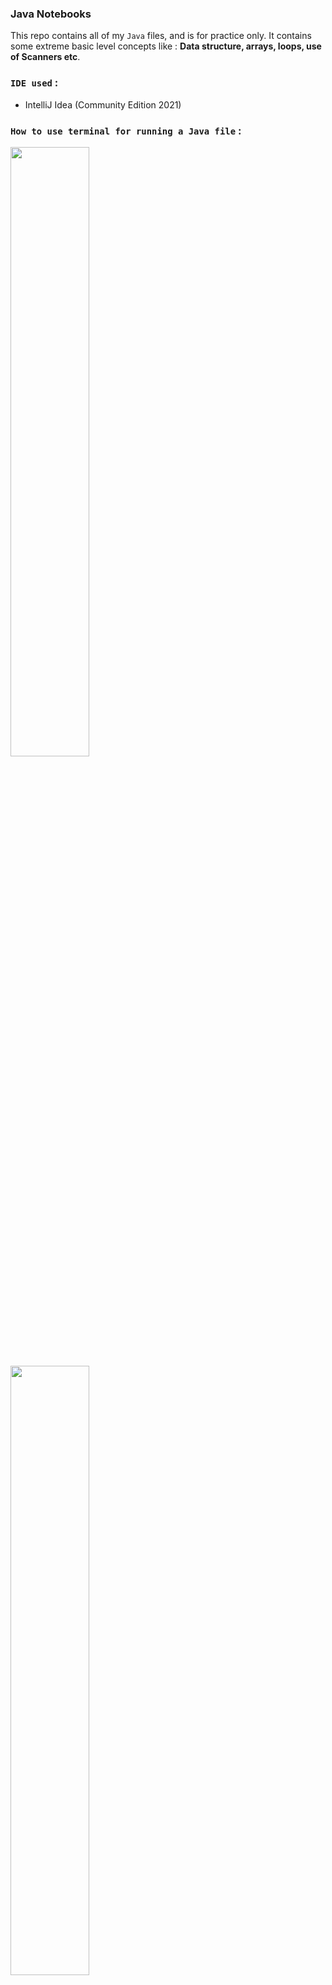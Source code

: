 ### Java Notebooks
This repo contains all of my `Java` files, and is for practice only. It contains some extreme basic level concepts like : **Data structure, arrays, loops, use of Scanners etc**. 

### `IDE used` :
- IntelliJ Idea (Community Edition 2021)

### `How to use terminal for running a Java file` :
<img width=50% src="https://user-images.githubusercontent.com/56751963/118753659-10fa5580-b883-11eb-883f-1c8e4227a48b.png"></img>
<img width=50% src="https://user-images.githubusercontent.com/56751963/118753740-38e9b900-b883-11eb-974a-2b7db50abd76.png"></img>
<img width=50% src="https://user-images.githubusercontent.com/56751963/118753527-d5f82200-b882-11eb-891c-e77e8fb674ae.png"></img>
<img width=50% src="https://user-images.githubusercontent.com/56751963/118753805-5a4aa500-b883-11eb-9eaf-b349f4e0eb5e.png"></img>


